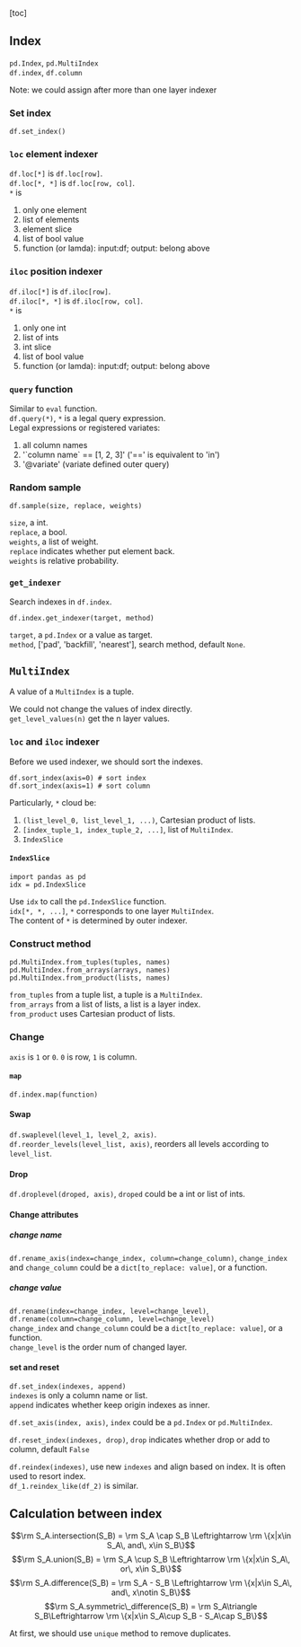 [toc]

## Index
`pd.Index`, `pd.MultiIndex`\
`df.index`, `df.column`

Note: we could assign after more than one layer indexer

### Set index
`df.set_index()`

### `loc` element indexer

`df.loc[*]` is `df.loc[row]`. \
`df.loc[*, *]` is `df.loc[row, col]`.\
`*` is 
1. only one element
2. list of elements
3. element slice
4. list of bool value
5. function (or lamda): input:df; output: belong above

### `iloc` position indexer
`df.iloc[*]` is `df.iloc[row]`. \
`df.iloc[*, *]` is `df.iloc[row, col]`.\
`*` is
1. only one int
2. list of ints
3. int slice
4. list of bool value
5. function (or lamda): input:df; output: belong above

### `query` function
Similar to `eval` function. \
`df.query(*)`, `*` is a legal query expression.\
Legal expressions or registered variates:
1. all column names
2. '\`column name\` == [1, 2, 3]' ('==' is equivalent to 'in')
3. '@variate' (variate defined outer query)

### Random sample
```python3
df.sample(size, replace, weights)
```
`size`, a int.\
`replace`, a bool.\
`weights`, a list of weight.\
`replace` indicates whether put element back.\
`weights` is relative probability.

### `get_indexer`
Search indexes in `df.index`.
```python3
df.index.get_indexer(target, method)
```
`target`, a `pd.Index` or a value as target.\
`method`, ['pad', 'backfill', 'nearest'], search method, default `None`.


## `MultiIndex`
A value of a `MultiIndex` is a tuple.

We could not change the values of index directly. \
`get_level_values(n)` get the n layer values. 

### `loc` and `iloc` indexer
Before we used indexer, we should sort the indexes.
```python3
df.sort_index(axis=0) # sort index
df.sort_index(axis=1) # sort column
```

Particularly, `*` cloud be:
1. `(list_level_0, list_level_1, ...)`, Cartesian product of lists.
2. `[index_tuple_1, index_tuple_2, ...]`, list of `MultiIndex`. 
3. `IndexSlice`

#### `IndexSlice`
```python3
import pandas as pd
idx = pd.IndexSlice
```
Use `idx` to call the `pd.IndexSlice` function. \
`idx[*, *, ...]`, `*` corresponds to one layer `MultiIndex`. \
The content of `*` is determined by outer indexer.

### Construct method
```python3
pd.MultiIndex.from_tuples(tuples, names)
pd.MultiIndex.from_arrays(arrays, names)
pd.MultiIndex.from_product(lists, names)
```
`from_tuples` from a tuple list, a tuple is a `MultiIndex`. \
`from_arrays` from a list of lists, a list is a layer index. \
`from_product` uses Cartesian product of lists.

### Change
`axis` is `1` or `0`. `0` is row, `1` is column.

#### `map`
`df.index.map(function)`

#### Swap
`df.swaplevel(level_1, level_2, axis)`.\
`df.reorder_levels(level_list, axis)`, reorders all levels according to `level_list`.

#### Drop
`df.droplevel(droped, axis)`, `droped` could be a int or list of ints.

#### Change attributes

##### change name
`df.rename_axis(index=change_index, column=change_column)`,
`change_index` and `change_column` could be a `dict[to_replace: value]`, or a function.

##### change value
`df.rename(index=change_index, level=change_level)`,
`df.rename(column=change_column, level=change_level)` \
`change_index` and `change_column` could be a `dict[to_replace: value]`, or a function.\
`change_level` is the order num of changed layer.

#### set and reset
`df.set_index(indexes, append)` \
`indexes` is only a column name or list. \
`append` indicates whether keep origin indexes as inner.

`df.set_axis(index, axis)`, `index` could be a `pd.Index` or `pd.MultiIndex`.

`df.reset_index(indexes, drop)`,
`drop` indicates whether drop or add to column, default `False`

`df.reindex(indexes)`, use new `indexes` and align based on index.
It is often used to resort index.\
`df_1.reindex_like(df_2)` is similar.

## Calculation between index
$$\rm S_A.intersection(S_B) = \rm S_A \cap S_B \Leftrightarrow \rm \{x|x\in S_A\, and\, x\in S_B\}$$
$$\rm S_A.union(S_B) = \rm S_A \cup S_B \Leftrightarrow \rm \{x|x\in S_A\, or\, x\in S_B\}$$
$$\rm S_A.difference(S_B) = \rm S_A - S_B \Leftrightarrow \rm \{x|x\in S_A\, and\, x\notin S_B\}$$
$$\rm S_A.symmetric\_difference(S_B) = \rm S_A\triangle S_B\Leftrightarrow \rm \{x|x\in S_A\cup S_B - S_A\cap S_B\}$$

At first, we should use `unique` method to remove duplicates.